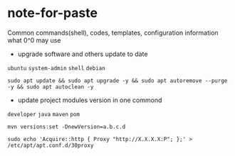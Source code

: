 # note-for-paste
Common commands(shell), codes, templates, configuration information what 0^0 may use



* upgrade software and others update to date

`ubuntu` `system-admin` `shell` `debian`

```shell
sudo apt update && sudo apt upgrade -y && sudo apt autoremove --purge -y && sudo apt autoclean -y
```

* update project modules version in one commond

`developer` `java` `maven` `pom`

```
mvn versions:set -DnewVersion=a.b.c.d
```


```
sudo echo 'Acquire::http { Proxy "http://X.X.X.X:P"; };' > /etc/apt/apt.conf.d/30proxy 
```
